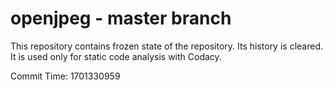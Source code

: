 # openjpeg - master branch

This repository contains frozen state of the repository.
Its history is cleared. It is used only for static code
analysis with Codacy.

Commit Time: 1701330959